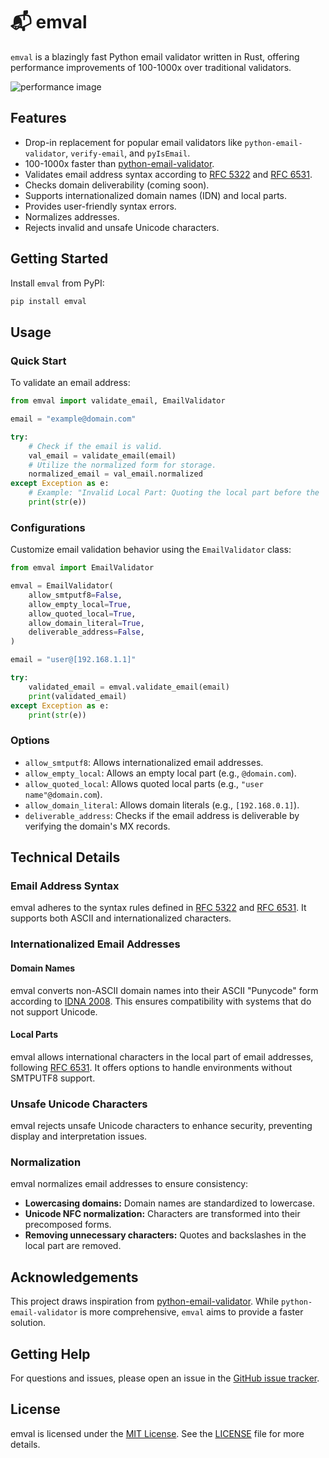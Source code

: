 # 📬 emval

`emval` is a blazingly fast Python email validator written in Rust, offering performance improvements of 100-1000x over traditional validators.

![performance image](https://raw.githubusercontent.com/bnkc/emval/b90cc4a0ae24e329702872c4fb1cccf212d556a6/perf.svg)

## Features

- Drop-in replacement for popular email validators like `python-email-validator`, `verify-email`, and `pyIsEmail`.
- 100-1000x faster than [python-email-validator](https://github.com/JoshData/python-email-validator).
- Validates email address syntax according to [RFC 5322](https://www.rfc-editor.org/rfc/rfc5322.html) and [RFC 6531](https://www.rfc-editor.org/rfc/rfc6531.html).
- Checks domain deliverability (coming soon).
- Supports internationalized domain names (IDN) and local parts.
- Provides user-friendly syntax errors.
- Normalizes addresses.
- Rejects invalid and unsafe Unicode characters.

## Getting Started

Install `emval` from PyPI:

```sh
pip install emval
```

## Usage

### Quick Start

To validate an email address:

```python
from emval import validate_email, EmailValidator

email = "example@domain.com"

try:
    # Check if the email is valid.
    val_email = validate_email(email)
    # Utilize the normalized form for storage.
    normalized_email = val_email.normalized
except Exception as e:
    # Example: "Invalid Local Part: Quoting the local part before the '@' sign is not permitted in this context."
    print(str(e))
```

### Configurations

Customize email validation behavior using the `EmailValidator` class:

```python
from emval import EmailValidator

emval = EmailValidator(
    allow_smtputf8=False,
    allow_empty_local=True,
    allow_quoted_local=True,
    allow_domain_literal=True,
    deliverable_address=False,
)

email = "user@[192.168.1.1]"

try:
    validated_email = emval.validate_email(email)
    print(validated_email)
except Exception as e:
    print(str(e))
```

### Options

- `allow_smtputf8`: Allows internationalized email addresses.
- `allow_empty_local`: Allows an empty local part (e.g., `@domain.com`).
- `allow_quoted_local`: Allows quoted local parts (e.g., `"user name"@domain.com`).
- `allow_domain_literal`: Allows domain literals (e.g., `[192.168.0.1]`).
- `deliverable_address`: Checks if the email address is deliverable by verifying the domain's MX records.

## Technical Details

### Email Address Syntax

emval adheres to the syntax rules defined in [RFC 5322](https://www.rfc-editor.org/rfc/rfc5322.html) and [RFC 6531](https://www.rfc-editor.org/rfc/rfc6531.html). It supports both ASCII and internationalized characters.

### Internationalized Email Addresses

#### Domain Names

emval converts non-ASCII domain names into their ASCII "Punycode" form according to [IDNA 2008](https://www.rfc-editor.org/rfc/rfc5891.html). This ensures compatibility with systems that do not support Unicode.

#### Local Parts

emval allows international characters in the local part of email addresses, following [RFC 6531](https://www.rfc-editor.org/rfc/rfc6531.html). It offers options to handle environments without SMTPUTF8 support.

### Unsafe Unicode Characters

emval rejects unsafe Unicode characters to enhance security, preventing display and interpretation issues.

### Normalization

emval normalizes email addresses to ensure consistency:

- **Lowercasing domains:** Domain names are standardized to lowercase.
- **Unicode NFC normalization:** Characters are transformed into their precomposed forms.
- **Removing unnecessary characters:** Quotes and backslashes in the local part are removed.

## Acknowledgements

This project draws inspiration from [python-email-validator](https://github.com/JoshData/python-email-validator). While `python-email-validator` is more comprehensive, `emval` aims to provide a faster solution.

## Getting Help

For questions and issues, please open an issue in the [GitHub issue tracker](https://github.com/bnkc/emval/issues).

## License

emval is licensed under the [MIT License](https://opensource.org/licenses/MIT). See the [LICENSE](https://github.com/bnkc/emval/blob/main/LICENSE) file for more details.
